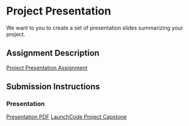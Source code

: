 # Project Presentation
We want to you to create a set of presentation slides summarizing your project.

## Assignment Description
[Project Presentation Assignment](https://education.launchcode.org/liftoff/assignments/project-presentation/)

## Submission Instructions

### Presentation

[Presentation PDF](https://docs.google.com/presentation/d/1tKZfkyelXP8WcaWCunFf-bwb3-Q0_sm-TqCydyaV0TU/edit?usp=sharing)
[LaunchCode Project Capstone](https://dialysispatienttracker20190319071555.azurewebsites.net/)

